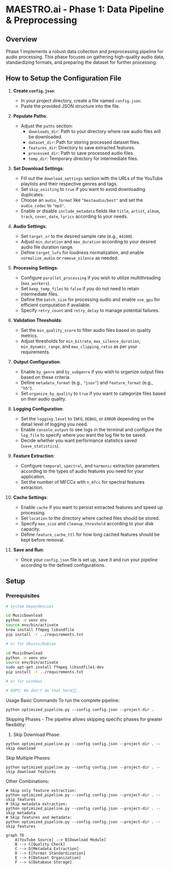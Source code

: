 # MAESTRO.ai - Phase 1: Data Pipeline & Preprocessing

## Overview
Phase 1 implements a robust data collection and preprocessing pipeline for audio processing. This phase focuses on gathering high-quality audio data, standardizing formats, and preparing the dataset for further processing.

## How to Setup the Configuration File

1. **Create `config.json`**:
    - In your project directory, create a file named `config.json`.
    - Paste the provided JSON structure into the file. 

2. **Populate Paths**:
    - Adjust the `paths` section:
        - `downloads_dir`: Path to your directory where raw audio files will be downloaded.
        - `dataset_dir`: Path for storing processed dataset files.
        - `features_dir`: Directory to save extracted features.
        - `processed_dir`: Path to save processed audio files.
        - `temp_dir`: Temporary directory for intermediate files.

3. **Set Download Settings**:
    - Fill out the `download_settings` section with the URLs of the YouTube playlists and their respective genres and tags.
    - Set `skip_existing` to `true` if you want to avoid downloading duplicates.
    - Choose an `audio_format` like `"bestaudio/best"` and set the `audio_codec` to `"mp3"`.
    - Enable or disable `include_metadata` fields like `title`, `artist`, `album`, `track`, `cover`, `date`, `lyrics` according to your needs.

4. **Audio Settings**:
    - Set `target_sr` to the desired sample rate (e.g., `44100`).
    - Adjust `min_duration` and `max_duration` according to your desired audio file duration range.
    - Define `target_lufs` for loudness normalization, and enable `normalize_audio` or `remove_silence` as needed.

5. **Processing Settings**:
    - Configure `parallel_processing` if you wish to utilize multithreading (`max_workers`).
    - Set `keep_temp_files` to `false` if you do not need to retain intermediate files.
    - Define the `batch_size` for processing audio and enable `use_gpu` for efficient computation if available.
    - Specify `retry_count` and `retry_delay` to manage potential failures.

6. **Validation Thresholds**:
    - Set the `min_quality_score` to filter audio files based on quality metrics.
    - Adjust thresholds for `min_bitrate`, `max_silence_duration`, `min_dynamic_range`, and `max_clipping_ratio` as per your requirements.

7. **Output Configuration**:
    - Enable `by_genre` and `by_subgenre` if you wish to organize output files based on these criteria.
    - Define `metadata_format` (e.g., `"json"`) and `feature_format` (e.g., `"h5"`).
    - Set `organize_by_quality` to `true` if you want to categorize files based on their audio quality.

8. **Logging Configuration**:
    - Set the `logging.level` to `INFO`, `DEBUG`, or `ERROR` depending on the detail level of logging you need.
    - Enable `console_output` to see logs in the terminal and configure the `log_file` to specify where you want the log file to be saved.
    - Decide whether you want performance statistics saved (`save_statistics`).

9. **Feature Extraction**:
    - Configure `temporal`, `spectral`, and `harmonic` extraction parameters according to the types of audio features you need for your application.
    - Set the number of MFCCs with `n_mfcc` for spectral features extraction.

10. **Cache Settings**:
    - Enable `cache` if you want to persist extracted features and speed up processing.
    - Set `location` to the directory where cached files should be stored.
    - Specify `max_size` and `cleanup_threshold` according to your disk capacity.
    - Define `feature_cache_ttl` for how long cached features should be kept before removal.

11. **Save and Run**:
    - Once your `config.json` file is set up, save it and run your pipeline according to the defined configurations.


## Setup

### Prerequisites
```bash
# System Dependencies

cd MusicDownload
python -m venv env
source env/bin/activate
brew install ffmpeg libsndfile
pip install -r ../requirements.txt

# or for Ubuntu/Debian

cd MusicDownload
python -m venv env
source env/bin/activate
sudo apt-get install ffmpeg libsndfile1-dev
pip install -r ../requirements.txt

# or for windows

# OOPS: We don't do that here✌🏻
```

Usage
Basic Commands
To run the complete pipeline:

```
python optimized_pipeline.py --config config.json --project-dir .
```

Skipping Phases - 
The pipeline allows skipping specific phases for greater flexibility:

1. Skip Download Phase:

```
python optimized_pipeline.py --config config.json --project-dir . --skip download
```

Skip Multiple Phases:

```
python optimized_pipeline.py --config config.json --project-dir . --skip download features
```

Other Combinations:
```
# Skip only feature extraction:
python optimized_pipeline.py --config config.json --project-dir . --skip features
# Skip metadata extraction:
python optimized_pipeline.py --config config.json --project-dir . --skip metadata
# Skip features and metadata:
python optimized_pipeline.py --config config.json --project-dir . --skip features
```


```mermaid
graph TD
    A[YouTube Source] --> B[Download Module]
    B --> C[Quality Check]
    C --> D[Metadata Extraction]
    D --> E[Format Standardization]
    E --> F[Dataset Organization]
    F --> G[Database Storage]
```
